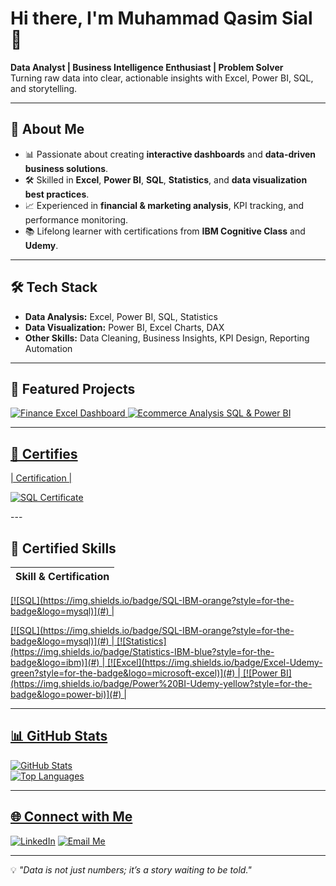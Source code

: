 # Hi there, I'm Muhammad Qasim Sial 👋  

**Data Analyst | Business Intelligence Enthusiast | Problem Solver**  
Turning raw data into clear, actionable insights with Excel, Power BI, SQL, and storytelling.  

---

## 🚀 About Me  
- 📊 Passionate about creating **interactive dashboards** and **data-driven business solutions**.  
- 🛠 Skilled in **Excel**, **Power BI**, **SQL**, **Statistics**, and **data visualization best practices**.  
- 📈 Experienced in **financial & marketing analysis**, KPI tracking, and performance monitoring.  
- 📚 Lifelong learner with certifications from **IBM Cognitive Class** and **Udemy**.  

---

## 🛠 Tech Stack  
- **Data Analysis:** Excel, Power BI, SQL, Statistics  
- **Data Visualization:** Power BI, Excel Charts, DAX  
- **Other Skills:** Data Cleaning, Business Insights, KPI Design, Reporting Automation  

---

## 📌 Featured Projects  
<p align="left">
<a href="https://github.com/sial22/excel_finance_dashboard">
  <img src="https://img.shields.io/badge/Finance_Excel_Dashboard-Excel-blue?style=flat-square" alt="Finance Excel Dashboard"/>
</a>
<a href="https://github.com/sial22/ecommerce-analysis-sql-power-bi">
  <img src="https://img.shields.io/badge/Ecommerce_Analysis-SQL-green?style=flat-square" alt="Ecommerce Analysis SQL & Power BI"/>
</p>

---

## 🏅 Certifies

| Certification |

<p align="left">
<a href="https://github.com/sial22/SQL">
  <img src="https://img.shields.io/badge/SQL-IBM-orange?style=for-the-badge&logo=postgresql" alt="SQL Certificate"/>
</a>

</p>
---

## 🏅 Certified Skills

| Skill & Certification |
|-----------------------|
<p align="left">
<a href="https://github.com/sial22/SQL">
[![SQL](https://img.shields.io/badge/SQL-IBM-orange?style=for-the-badge&logo=mysql)](#) |
</p>
[![SQL](https://img.shields.io/badge/SQL-IBM-orange?style=for-the-badge&logo=mysql)](#) |
[![Statistics](https://img.shields.io/badge/Statistics-IBM-blue?style=for-the-badge&logo=ibm)](#) |
[![Excel](https://img.shields.io/badge/Excel-Udemy-green?style=for-the-badge&logo=microsoft-excel)](#) |
[![Power BI](https://img.shields.io/badge/Power%20BI-Udemy-yellow?style=for-the-badge&logo=power-bi)](#) |

---

## 📊 GitHub Stats  
![GitHub Stats](https://github-readme-stats.vercel.app/api?username=sial22&show_icons=true&theme=default)  
![Top Languages](https://github-readme-stats.vercel.app/api/top-langs/?username=sial22&layout=compact)  

---

## 🌐 Connect with Me  
[![LinkedIn](https://img.shields.io/badge/LinkedIn-blue?style=flat-square&logo=linkedin)](https://www.linkedin.com/in/muhammad-qasim-sial-00994a378/)
[![Email Me](https://img.shields.io/badge/Email-D14836?style=flat-square&logo=gmail&logoColor=white)](mailto:sial.insights@gmail.com)


---
💡 *"Data is not just numbers; it’s a story waiting to be told."*
